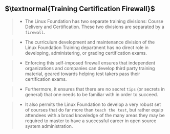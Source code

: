 ## $\textnormal{Training Certification Firewall}$

> - The Linux Foundation has two separate training divisions: Course Delivery and Certification.
    These two divisions are separated by a `firewall`.

> - The curriculum development and maintenance division of the Linux Foundation Training
    department has no direct role in developing, administering, or grading certification exams.

> - Enforcing this self-imposed firewall ensures that independent organizations and companies
    can develop third party training material, geared towards helping test takers pass their
    certification exams.

> - Furthermore, it ensures that there are no secret `tips` (or secrets in general) that one
    needs to be familiar with in order to succeed.

> - It also permits the Linux Foundation to develop a very robust set of courses that do far more
    than `teach the test`, but rather equip attendees with a broad knowledge of the many areas
    they may be required to master to have a successful career in open source system administration.
